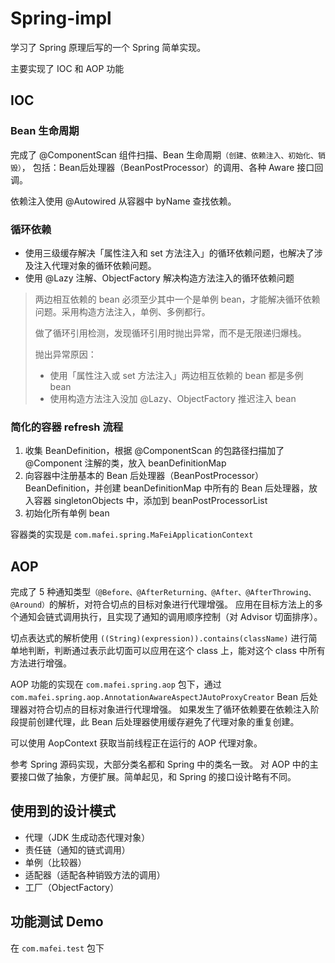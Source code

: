 # Spring-impl
学习了 Spring 原理后写的一个 Spring 简单实现。

主要实现了 IOC 和 AOP 功能

## IOC
### Bean 生命周期
完成了 @ComponentScan 组件扫描、Bean 生命周期`（创建、依赖注入、初始化、销毁）`， 
包括：Bean后处理器（BeanPostProcessor）的调用、各种 Aware 接口回调。

依赖注入使用 @Autowired 从容器中 byName 查找依赖。

### 循环依赖
- 使用三级缓存解决「属性注入和 set 方法注入」的循环依赖问题，也解决了涉及注入代理对象的循环依赖问题。
- 使用 @Lazy 注解、ObjectFactory 解决构造方法注入的循环依赖问题
> 两边相互依赖的 bean 必须至少其中一个是单例 bean，才能解决循环依赖问题。采用构造方法注入，单例、多例都行。
> 
> 做了循环引用检测，发现循环引用时抛出异常，而不是无限递归爆栈。
> 
> 抛出异常原因：
> - 使用「属性注入或 set 方法注入」两边相互依赖的 bean 都是多例 bean
> - 使用构造方法注入没加 @Lazy、ObjectFactory 推迟注入 bean

### 简化的容器 refresh 流程
1. 收集 BeanDefinition，根据 @ComponentScan 的包路径扫描加了 @Component 注解的类，放入 beanDefinitionMap
2. 向容器中注册基本的 Bean 后处理器（BeanPostProcessor）BeanDefinition，并创建 beanDefinitionMap 中所有的 Bean 后处理器，放入容器 singletonObjects 中，添加到 beanPostProcessorList
3. 初始化所有单例 bean

容器类的实现是 `com.mafei.spring.MaFeiApplicationContext`

## AOP
完成了 5 种通知类型`（@Before、@AfterReturning、@After、@AfterThrowing、@Around）`的解析，对符合切点的目标对象进行代理增强。
应用在目标方法上的多个通知会链式调用执行，且实现了通知的调用顺序控制（对 Advisor 切面排序）。

切点表达式的解析使用 `((String)(expression)).contains(className)` 进行简单地判断，判断通过表示此切面可以应用在这个 class 上，能对这个 class 中所有方法进行增强。

AOP 功能的实现在 `com.mafei.spring.aop` 包下，通过 `com.mafei.spring.aop.AnnotationAwareAspectJAutoProxyCreator` Bean 后处理器对符合切点的目标对象进行代理增强。
如果发生了循环依赖要在依赖注入阶段提前创建代理，此 Bean 后处理器使用缓存避免了代理对象的重复创建。

可以使用 AopContext 获取当前线程正在运行的 AOP 代理对象。

参考 Spring 源码实现，大部分类名都和 Spring 中的类名一致。
对 AOP 中的主要接口做了抽象，方便扩展。简单起见，和 Spring 的接口设计略有不同。

## 使用到的设计模式
- 代理（JDK 生成动态代理对象）
- 责任链（通知的链式调用）
- 单例（比较器）
- 适配器（适配各种销毁方法的调用）
- 工厂（ObjectFactory）

## 功能测试 Demo
在 `com.mafei.test` 包下